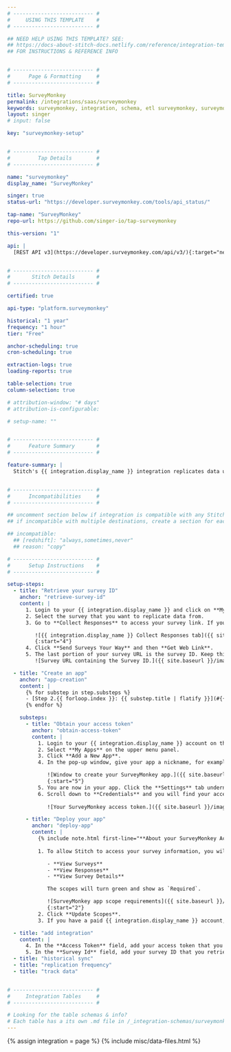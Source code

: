 ```yaml
---
# -------------------------- #
#     USING THIS TEMPLATE    #
# -------------------------- #

## NEED HELP USING THIS TEMPLATE? SEE:
## https://docs-about-stitch-docs.netlify.com/reference/integration-templates/saas/
## FOR INSTRUCTIONS & REFERENCE INFO


# -------------------------- #
#      Page & Formatting     #
# -------------------------- #

title: SurveyMonkey
permalink: /integrations/saas/surveymonkey
keywords: surveymonkey, integration, schema, etl surveymonkey, surveymonkey etl, surveymonkey schema
layout: singer
# input: false

key: "surveymonkey-setup"


# -------------------------- #
#         Tap Details        #
# -------------------------- #

name: "surveymonkey"
display_name: "SurveyMonkey"

singer: true
status-url: "https://developer.surveymonkey.com/tools/api_status/"

tap-name: "SurveyMonkey"
repo-url: https://github.com/singer-io/tap-surveymonkey

this-version: "1"

api: |
  [REST API v3](https://developer.surveymonkey.com/api/v3/){:target="new"}


# -------------------------- #
#       Stitch Details       #
# -------------------------- #

certified: true

api-type: "platform.surveymonkey"

historical: "1 year"
frequency: "1 hour"
tier: "Free"

anchor-scheduling: true
cron-scheduling: true

extraction-logs: true
loading-reports: true

table-selection: true
column-selection: true

# attribution-window: "# days"
# attribution-is-configurable: 

# setup-name: ""


# -------------------------- #
#      Feature Summary       #
# -------------------------- #

feature-summary: |
  Stitch's {{ integration.display_name }} integration replicates data using the {{ integration.api | flatify | strip }}. Refer to the [Schema](#schema) section for a list of objects available for replication.


# -------------------------- #
#      Incompatibilities     #
# -------------------------- #

## uncomment section below if integration is compatible with any Stitch destinations
## if incompatible with multiple destinations, create a section for each destination

## incompatible:
  ## [redshift]: "always,sometimes,never"
  ## reason: "copy" 

# -------------------------- #
#      Setup Instructions    #
# -------------------------- #

setup-steps:
  - title: "Retrieve your survey ID"
    anchor: "retrieve-survey-id"
    content: |
      1. Login to your {{ integration.display_name }} and click on **My Surveys** on the upper left-hand portion of the screen.
      2. Select the survey that you want to replicate data from.
      3. Go to **Collect Responses** to access your survey link. If you don't currently have a link to your survey, continue to the next step. If you do, skip to step 5.

         ![{{ integration.display_name }} Collect Responses tab]({{ site.baseurl }}/images/integrations/surveymonkey-collect-responses.png){:style="max-width: 450px;"}
         {:start="4"}
      4. Click **Send Surveys Your Way** and then **Get Web Link**.
      5. The last portion of your survey URL is the survey ID. Keep this readily available.
         ![Survey URL containing the Survey ID.]({{ site.baseurl }}/images/integrations/surveymonkey-survey-id-weblink.png){:style="max-width: 450px;"}

  - title: "Create an app"
    anchor: "app-creation"
    content: |
      {% for substep in step.substeps %}
      - [Step 2.{{ forloop.index }}: {{ substep.title | flatify }}](#{{ substep.anchor }})
      {% endfor %}

    substeps:
      - title: "Obtain your access token"
        anchor: "obtain-access-token"
        content: |
          1. Login to your {{ integration.display_name }} account on the [developer website](https://developer.surveymonkey.com/).
          2. Select **My Apps** on the upper menu panel.
          3. Click **Add a New App**.
          4. In the pop-up window, give your app a nickname, for example: Stitch Integration. Select **Private App**, and then click on the **Create App** button.

             ![Window to create your SurveyMonkey app.]({{ site.baseurl }}/images/integrations/surveymonkey-app-creation.png){:style="max-width: 400px;"}
             {:start="5"}
          5. You are now in your app. Click the **Settings** tab underneath your app's nickname.
          6. Scroll down to **Credentials** and you will find your access token. Keep this credential readily available for the integration.
             
             ![Your SurveyMonkey access token.]({{ site.baseurl }}/images/integrations/surveymonkey-access-token.png){:style="max-width: 600px;"}

      - title: "Deploy your app"
        anchor: "deploy-app"
        content: |
          {% include note.html first-line="**About your SurveyMonkey Account**" content="You do not need a paid SurveyMonkey account to have access to your access token, however without a paid account you will not be able deploy your app and it will be disabled in 90 days. If your app is is disabled, contact SurveyMonkey at **api-support@surveymonkey.com** to request an extention." %}
          
          1. To allow Stitch to access your survey information, you will need to give view permissions. Scroll down to the **Scope** section and click on the following scopes:

             - **View Surveys**
             - **View Responses**
             - **View Survey Details**

             The scopes will turn green and show as `Required`.

             ![SurveyMonkey app scope requirements]({{ site.baseurl }}/images/integrations/surveymonkey-scope-requirements.png){:style="max-width: 600px;"}
             {:start="2"}
          2. Click **Update Scopes**.
          3. If you have a paid {{ integration.display_name }} account, scroll back up to the top of this web page and click **Deploy** in the upper right section.

  - title: "add integration"
    content: |
      4. In the **Access Token** field, add your access token that you obtained in [step 2.1](#obtain-access-token).
      5. In the **Survey Id** field, add your survey ID that you retrieved in [step 1](#retrieve-survey-id).
  - title: "historical sync"
  - title: "replication frequency"
  - title: "track data"


# -------------------------- #
#     Integration Tables     #
# -------------------------- #

# Looking for the table schemas & info?
# Each table has a its own .md file in /_integration-schemas/surveymonkey/v1
---
```

{% assign integration = page %}
{% include misc/data-files.html %}